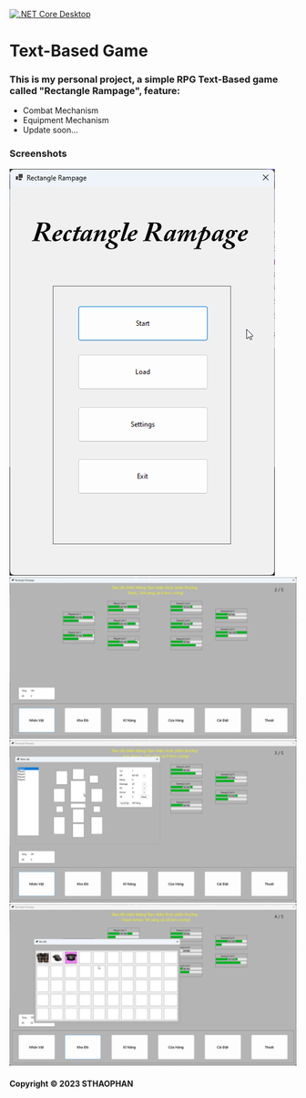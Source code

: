 [![.NET Core Desktop](https://github.com/STHAOPHAN/Text-BasedGame/actions/workflows/dotnet-desktop.yml/badge.svg)](https://github.com/STHAOPHAN/Text-BasedGame/actions/workflows/dotnet-desktop.yml)

# Text-Based Game
### This is my personal project, a simple RPG Text-Based game called "Rectangle Rampage", feature:

* Combat Mechanism
* Equipment Mechanism
* Update soon...
### Screenshots
![Main Menu](https://github.com/STHAOPHAN/Text-BasedGame/blob/main/screenshots/MainMenu.png)
![Main Screen](https://github.com/STHAOPHAN/Text-BasedGame/blob/main/screenshots/MainScreen.png)
![Character](https://github.com/STHAOPHAN/Text-BasedGame/blob/main/screenshots/Character.png)
![Inventory](https://github.com/STHAOPHAN/Text-BasedGame/blob/main/screenshots/Invenroty.png)
#### Copyright &#169; 2023 STHAOPHAN